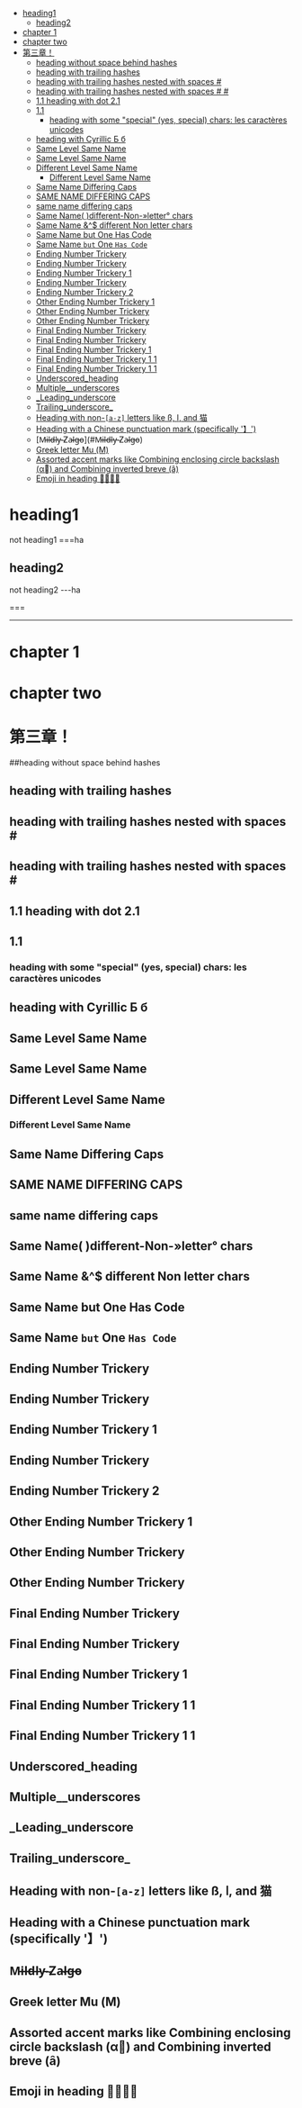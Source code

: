 
<!-- vim-markdown-toc GFM -->

* [heading1](#heading1)
    * [heading2](#heading2)
* [chapter 1](#chapter-1)
* [chapter       two](#chapter-------two)
* [第三章！](#第三章)
    * [heading without space behind hashes](#heading-without-space-behind-hashes)
    * [heading with trailing hashes](#heading-with-trailing-hashes)
    * [heading with trailing hashes nested with spaces #](#heading-with-trailing-hashes-nested-with-spaces-)
    * [heading with trailing hashes nested with spaces # #](#heading-with-trailing-hashes-nested-with-spaces--)
    * [1.1 heading with dot 2.1](#11-heading-with-dot-21)
    * [1.1](#11)
        * [heading with some "special" (yes, special) chars: les caractères unicodes](#heading-with-some-special-yes-special-chars-les-caractères-unicodes)
    * [heading with Cyrillic Б б](#heading-with-cyrillic-Б-б)
    * [Same Level Same Name](#same-level-same-name)
    * [Same Level Same Name](#same-level-same-name-1)
    * [Different Level Same Name](#different-level-same-name)
        * [Different Level Same Name](#different-level-same-name-1)
    * [Same Name Differing Caps](#same-name-differing-caps)
    * [SAME NAME DIFFERING CAPS](#same-name-differing-caps-1)
    * [same name differing caps](#same-name-differing-caps-2)
    * [Same Name(   )different-Non-»letter° chars](#same-name---different-non-letter-chars)
    * [Same Name &^$ different Non letter chars](#same-name--different-non-letter-chars)
    * [Same Name but One Has Code](#same-name-but-one-has-code)
    * [Same Name `but` One `Has Code`](#same-name-but-one-has-code-1)
    * [Ending Number Trickery](#ending-number-trickery)
    * [Ending Number Trickery](#ending-number-trickery-1)
    * [Ending Number Trickery 1](#ending-number-trickery-1)
    * [Ending Number Trickery](#ending-number-trickery-2)
    * [Ending Number Trickery 2](#ending-number-trickery-2)
    * [Other Ending Number Trickery 1](#other-ending-number-trickery-1)
    * [Other Ending Number Trickery](#other-ending-number-trickery)
    * [Other Ending Number Trickery](#other-ending-number-trickery-1)
    * [Final Ending Number Trickery](#final-ending-number-trickery)
    * [Final Ending Number Trickery](#final-ending-number-trickery-1)
    * [Final Ending Number Trickery 1](#final-ending-number-trickery-1)
    * [Final Ending Number Trickery 1 1](#final-ending-number-trickery-1-1)
    * [Final Ending Number Trickery 1 1](#final-ending-number-trickery-1-1-1)
    * [Underscored_heading](#underscored_heading)
    * [Multiple__underscores](#multiple__underscores)
    * [\_Leading_underscore](#_leading_underscore)
    * [Trailing_underscore\_](#trailing_underscore)
    * [Heading with non-`[a-z]` letters like ß, ا, and 猫](#heading-with-non-a-z-letters-like-ß--and-猫)
    * [Heading with a Chinese punctuation mark (specifically '】')](#heading-with-a-chinese-punctuation-mark-specifically-)
    * [M̵i̶l̶d̵l̶y̵ ̴Z̸a̴l̶g̶o̵](#M̵i̶l̶d̵l̶y̵ ̴Z̸a̴l̶g̶o̵)
    * [Greek letter Mu (Μ)](#greek-letter-mu-)
    * [Assorted accent marks like Combining enclosing circle backslash (α⃠) and Combining inverted breve (ȃ)](#assorted-accent-marks-like-combining-enclosing-circle-backslash--and-combining-inverted-breve-ȃ)
    * [Emoji in heading 🧟🧛🏻‍♀️](#emoji-in-heading-)

<!-- vim-markdown-toc -->

heading1
===

not heading1
===ha

heading2
--

not heading2
---ha

===

---

# chapter 1

#     chapter       two  

# 第三章！

##heading without space behind hashes

## heading with trailing hashes ##

## heading with trailing hashes nested with spaces # #

## heading with trailing hashes nested with spaces # #  

## 1.1 heading with dot 2.1

## 1.1

### heading with some "special" (yes, special) chars: les caractères unicodes

## heading with Cyrillic Б б

## Same Level Same Name

## Same Level Same Name

## Different Level Same Name

### Different Level Same Name

## Same Name Differing Caps

## SAME NAME DIFFERING CAPS

## same name differing caps

##   Same Name(   )different-Non-»letter° chars

## Same Name &^$ different Non letter chars

## Same Name but One Has Code

## Same Name `but` One `Has Code`

## Ending Number Trickery

## Ending Number Trickery

## Ending Number Trickery 1

## Ending Number Trickery

## Ending Number Trickery 2

## Other Ending Number Trickery 1

## Other Ending Number Trickery

## Other Ending Number Trickery

## Final Ending Number Trickery 

## Final Ending Number Trickery 

## Final Ending Number Trickery 1 

## Final Ending Number Trickery 1 1

## Final Ending Number Trickery 1 1

## Underscored_heading

## Multiple__underscores

## \_Leading_underscore

## Trailing_underscore\_

## Heading with non-`[a-z]` letters like ß, ا, and 猫

## Heading with a Chinese punctuation mark (specifically '】')

## M̵i̶l̶d̵l̶y̵ ̴Z̸a̴l̶g̶o̵

## Greek letter Mu (Μ)

## Assorted accent marks like Combining enclosing circle backslash (α⃠) and Combining inverted breve (ȃ)

## Emoji in heading 🧟🧛🏻‍♀️
